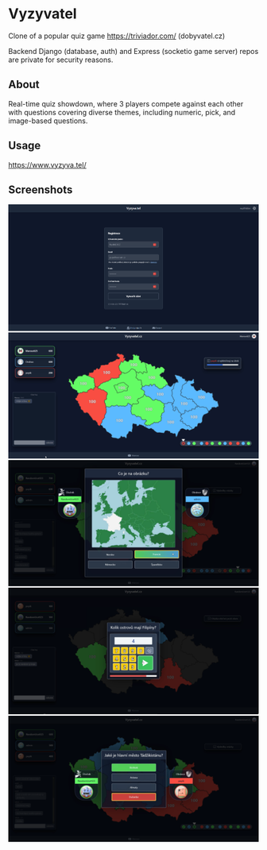 # Vyzyvatel
Clone of a popular quiz game https://triviador.com/ (dobyvatel.cz)

Backend Django (database, auth) and Express (socketio game server) repos are private for security reasons.
 
## About
Real-time quiz showdown, where 3 players compete against each other with questions covering diverse themes, including numeric, pick, and image-based questions.

## Usage

https://www.vyzyva.tel/

## Screenshots

![Registration Screenshot](screenshots/register.png)
![Map Screenshot](screenshots/map.png)
![Image Question](screenshots/imagequestion.png)
![Numeric Screenshot](screenshots/numericquestion.png)
![Pick Screenshot](screenshots/pickquestion.png)

